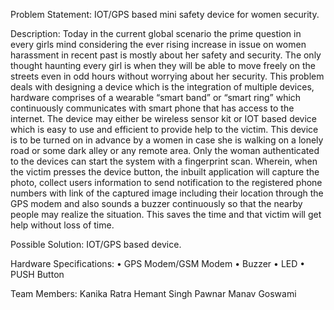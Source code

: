 
Problem Statement: IOT/GPS based mini safety device for women security.

Description: Today in the current global scenario the prime question in every girls mind considering the ever rising increase in issue on women harassment in recent past is mostly about her safety and security.
The only thought haunting every girl is when they will be able to move freely on the streets even in odd hours without worrying about her security.
This problem deals with designing a device which is the integration of multiple devices, hardware comprises of  a wearable “smart band” or “smart ring” which continuously communicates with smart phone that has access to the internet. The device may either be wireless sensor kit or IOT based device which is easy to use and efficient to provide help to the victim. This device is to be turned on in advance by a women in case she is walking on a lonely road or some dark alley or any remote area. Only the woman authenticated to the devices can start the system with a fingerprint scan. Wherein, when the victim presses the device button, the inbuilt application will capture the photo, collect users information to send notification to the registered phone numbers with link of the captured image including their location through the GPS modem and also sounds a buzzer continuously so that the nearby people may realize the situation. This saves the time and that victim will get help without loss of time.

Possible Solution: IOT/GPS based device.

Hardware Specifications:
•	GPS Modem/GSM Modem
•	Buzzer
•	LED
•	PUSH Button
          

Team Members: Kanika Ratra
	      Hemant Singh Pawnar
	      Manav Goswami 
	
  
